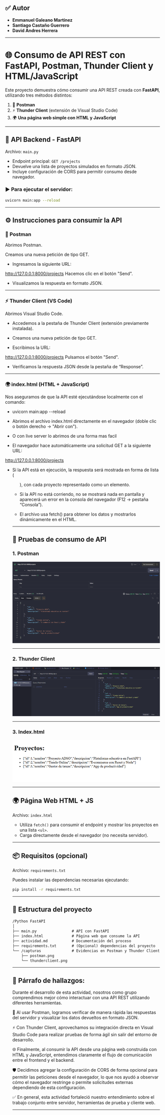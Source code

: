 ## ✅ Autor

- **Emmanuel Galeano Martínez**
- **Santiago Castaño Guerrero**
- **David Andres Herrera**

---

# 🌐 Consumo de API REST con FastAPI, Postman, Thunder Client y HTML/JavaScript

Este proyecto demuestra cómo consumir una API REST creada con **FastAPI**, utilizando tres métodos distintos:

1. 🧪 **Postman**
2. ⚡ **Thunder Client** (extensión de Visual Studio Code)
3. 🌍 **Una página web simple con HTML y JavaScript**

---

## 🚀 API Backend - FastAPI

Archivo: `main.py`

- Endpoint principal: `GET /projects`
- Devuelve una lista de proyectos simulados en formato JSON.
- Incluye configuración de CORS para permitir consumo desde navegador.

### ▶️ Para ejecutar el servidor:
```bash
uvicorn main:app --reload
```

---

## ⚙️ Instrucciones para consumir la API

### 🧪 Postman
Abrimos Postman.

Creamos una nueva petición de tipo GET.

- Ingresamos la siguiente URL:

http://127.0.0.1:8000/projects
Hacemos clic en el botón "Send".

- Visualizamos la respuesta en formato JSON.

---

### ⚡ Thunder Client (VS Code)
Abrimos Visual Studio Code.

- Accedemos a la pestaña de Thunder Client (extensión previamente instalada).

- Creamos una nueva petición de tipo GET.

- Escribimos la URL:

http://127.0.0.1:8000/projects
Pulsamos el botón "Send".

- Verificamos la respuesta JSON desde la pestaña de “Response”.

---

### 🌍 index.html (HTML + JavaScript)
Nos aseguramos de que la API esté ejecutándose localmente con el comando:

- uvicorn main:app --reload
- Abrimos el archivo index.html directamente en el navegador (doble clic o botón derecho → "Abrir con").
- O con live server lo abrimos de una forma mas facil

- El navegador hace automáticamente una solicitud GET a la siguiente URL:

http://127.0.0.1:8000/projects

- Si la API está en ejecución, la respuesta será mostrada en forma de lista (<ul>), con cada proyecto representado como un elemento.

- Si la API no está corriendo, no se mostrará nada en pantalla y aparecerá un error en la consola del navegador (F12 → pestaña “Consola”).

- El archivo usa fetch() para obtener los datos y mostrarlos dinámicamente en el HTML.

---

## 🧪 Pruebas de consumo de API

### 1. Postman
![Postman](/img/Postman.png)

---

### 2. Thunder Client
![ThunderClient](img/ThunderClient.png)

---

### 3. Index.html
![index.html](/img/index.png)

---

## 🌍 Página Web HTML + JS

Archivo: `index.html`

- Utiliza `fetch()` para consumir el endpoint y mostrar los proyectos en una lista `<ul>`.
- Carga directamente desde el navegador (no necesita servidor).

---

## 📦 Requisitos (opcional)

Archivo: `requirements.txt`

Puedes instalar las dependencias necesarias ejecutando:

```bash
pip install -r requirements.txt
```

---

## 📁 Estructura del proyecto

```
/Python FastAPI
│
├── main.py                # API con FastAPI
├── index.html             # Página web que consume la API
├── actividad.md           # Documentación del proceso
├── requirements.txt       # (Opcional) dependencias del proyecto
└── /capturas              # Evidencias en Postman y Thunder Client
    ├── postman.png
    └── thunderclient.png
```

---

## 📄 Párrafo de hallazgos:

Durante el desarrollo de esta actividad, nosotros como grupo comprendimos mejor cómo interactuar con una API REST utilizando diferentes herramientas.

🧪 Al usar Postman, logramos verificar de manera rápida las respuestas del servidor y visualizar los datos devueltos en formato JSON.

⚡ Con Thunder Client, aprovechamos su integración directa en Visual Studio Code para realizar pruebas de forma ágil sin salir del entorno de desarrollo.

🌐 Finalmente, al consumir la API desde una página web construida con HTML y JavaScript, entendimos claramente el flujo de comunicación entre el frontend y el backend.

🛡️ Decidimos agregar la configuración de CORS de forma opcional para permitir las peticiones desde el navegador, lo que nos ayudó a observar cómo el navegador restringe o permite solicitudes externas dependiendo de esta configuración.

✅ En general, esta actividad fortaleció nuestro entendimiento sobre el trabajo conjunto entre servidor, herramientas de prueba y cliente web.

---